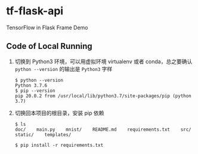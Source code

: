 # tf-flask-api
TensorFlow in Flask Frame Demo

## Code of Local Running

1. 切换到 Python3 环境，可以用虚拟环境 virtualenv 或者 conda，总之要确认 `python --version` 的输出是 `Python3` 字样

    ```console
    $ python --version
    Python 3.7.6
    $ pip --version
    pip 20.0.2 from /usr/local/lib/python3.7/site-packages/pip (python 3.7)
    ```

1. 切换回本项目的根目录，安装 pip 依赖

    ```console
    $ ls
    doc/    main.py    mnist/    README.md    requirements.txt    src/    static/    templates/

    $ pip install -r requirements.txt
    ```
